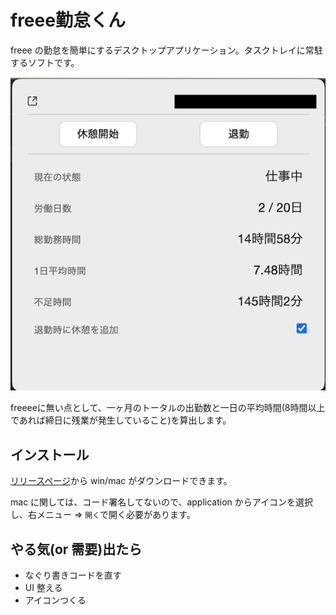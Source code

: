 # freee勤怠くん

freee の勤怠を簡単にするデスクトップアプリケーション。タスクトレイに常駐するソフトです。

![](./media/screen.png)

freeeeに無い点として、一ヶ月のトータルの出勤数と一日の平均時間(8時間以上であれば締日に残業が発生していること)を算出します。

## インストール

[リリースページ](https://github.com/hiroppy/freee-kintai-kun/releases)から win/mac がダウンロードできます。

mac に関しては、コード署名してないので、application からアイコンを選択し、右メニュー => `開く`で開く必要があります。

## やる気(or 需要)出たら

- なぐり書きコードを直す
- UI 整える
- アイコンつくる
